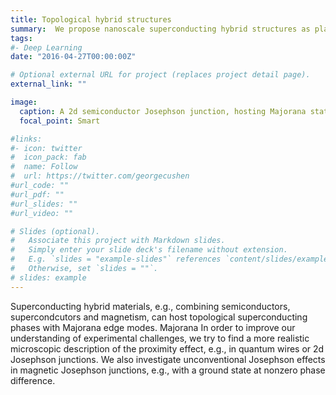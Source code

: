 ```yaml
---
title: Topological hybrid structures
summary:  We propose nanoscale superconducting hybrid structures as platforms for topological superconductivity and topological quantum computing and investigate unconventional Josephson effects in magneic Josephson junctions.
tags:
#- Deep Learning
date: "2016-04-27T00:00:00Z"

# Optional external URL for project (replaces project detail page).
external_link: ""

image:
  caption: A 2d semiconductor Josephson junction, hosting Majorana states (red) at tits edges.
  focal_point: Smart

#links:
#- icon: twitter
#  icon_pack: fab
#  name: Follow
#  url: https://twitter.com/georgecushen
#url_code: ""
#url_pdf: ""
#url_slides: ""
#url_video: ""

# Slides (optional).
#   Associate this project with Markdown slides.
#   Simply enter your slide deck's filename without extension.
#   E.g. `slides = "example-slides"` references `content/slides/example-slides.md`.
#   Otherwise, set `slides = ""`.
# slides: example
---
```


Superconducting hybrid materials, e.g., combining semiconductors, supercondcutors and magnetism, can host topological superconducting phases with Majorana edge modes. Majorana 
In order to improve our understanding of experimental challenges, we try to find a more realistic microscopic description of the proximity effect, e.g., in quantum wires or 2d Josephson junctions. We also investigate unconventional Josephson effects in magnetic Josephson junctions, e.g., with a ground state at nonzero phase difference.
